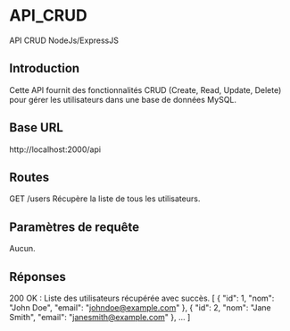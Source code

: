 # API_CRUD
API CRUD NodeJs/ExpressJS
## Introduction
Cette API fournit des fonctionnalités CRUD (Create, Read, Update, Delete) pour gérer les utilisateurs dans une base de données MySQL.

## Base URL
http://localhost:2000/api

## Routes
GET /users
Récupère la liste de tous les utilisateurs.

## Paramètres de requête
Aucun.

## Réponses
200 OK : Liste des utilisateurs récupérée avec succès.
[
  {
    "id": 1,
    "nom": "John Doe",
    "email": "johndoe@example.com"
  },
  {
    "id": 2,
    "nom": "Jane Smith",
    "email": "janesmith@example.com"
  },
  ...
]
